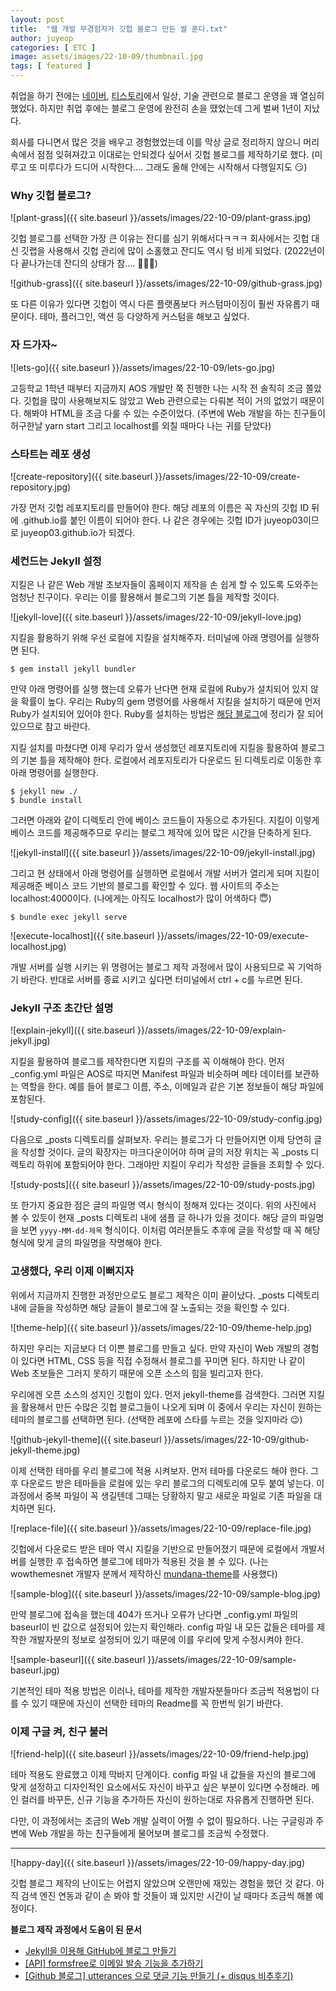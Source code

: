 ```yaml
---
layout: post
title:  "웹 개발 무경험자가 깃헙 블로그 만든 썰 푼다.txt"
author: juyeop
categories: [ ETC ]
image: assets/images/22-10-09/thumbnail.jpg
tags: [ featured ]
---
```


취업을 하기 전에는
<a href="https://blog.naver.com/kjy13299" target="_blank">네이버</a>, 
<a href="https://juyeop.tistory.com" target="_blank">티스토리</a>에서 일상, 기술 관련으로 블로그 운영을 꽤 열심히 했었다.
하지만 취업 후에는 블로그 운영에 완전히 손을 땠었는데 그게 벌써 1년이 지났다.  

회사를 다니면서 많은 것을 배우고 경험했었는데 이를 막상 글로 정리하지 않으니
머리 속에서 점점 잊혀져갔고 이대로는 안되겠다 싶어서 깃헙 블로그를 제작하기로 했다.
(미루고 또 미루다가 드디어 시작한다.... 그래도 올해 안에는 시작해서 다행일지도 😏)

### Why 깃헙 블로그?
![plant-grass]({{ site.baseurl }}/assets/images/22-10-09/plant-grass.jpg)

깃헙 블로그를 선택한 가장 큰 이유는 잔디를 심기 위해서다ㅋㅋㅋ
회사에서는 깃헙 대신 깃랩을 사용해서 깃헙 관리에 많이 소홀했고 잔디도 역시 텅 비게 되었다.
(2022년이 다 끝나가는데 잔디의 상태가 참.... 🤦🏻‍♂️)

![github-grass]({{ site.baseurl }}/assets/images/22-10-09/github-grass.jpg)

또 다른 이유가 있다면 깃헙이 역시 다른 플랫폼보다 커스텀마이징이 훨씬 자유롭기 때문이다.
테마, 플러그인, 액션 등 다양하게 커스텀을 해보고 싶었다.

### 자 드가자~
![lets-go]({{ site.baseurl }}/assets/images/22-10-09/lets-go.jpg)

고등학교 1학년 때부터 지금까지 AOS 개발만 쭉 진행한 나는 시작 전 솔직히 조금 쫄았다.
깃헙을 많이 사용해보지도 않았고 Web 관련으로는 다뤄본 적이 거의 없었기 때문이다.
해봐야 HTML을 조금 다룰 수 있는 수준이었다.
(주변에 Web 개발을 하는 친구들이 허구한날 yarn start 그리고 localhost를 외칠 때마다 나는 귀를 닫았다)

### 스타트는 레포 생성
![create-repository]({{ site.baseurl }}/assets/images/22-10-09/create-repository.jpg)

가장 먼저 깃헙 레포지토리를 만들어야 한다.
해당 레포의 이름은 꼭 자신의 깃헙 ID 뒤에 .github.io를 붙인 이름이 되어야 한다.
나 같은 경우에는 깃헙 ID가 juyeop03이므로 juyeop03.github.io가 되겠다.

### 세컨드는 Jekyll 설정
지킬은 나 같은 Web 개발 초보자들이 홈페이지 제작을 손 쉽게 할 수 있도록 도와주는 엄청난 친구이다.
우리는 이를 활용해서 블로그의 기본 틀을 제작할 것이다.  

![jekyll-love]({{ site.baseurl }}/assets/images/22-10-09/jekyll-love.jpg)

지킬을 활용하기 위해 우선 로컬에 지킬을 설치해주자.
터미널에 아래 명령어를 실행하면 된다.

```
$ gem install jekyll bundler
```

만약 아래 명령어를 실행 했는데 오류가 난다면 현재 로컬에 Ruby가 설치되어 있지 않을 확률이 높다.
우리는 Ruby의 gem 명령어를 사용해서 지킬을 설치하기 때문에 먼저 Ruby가 설치되어 있어야 한다.
Ruby를 설치하는 방법은 <a href="https://jetalog.net/85" target="_blank">해당 블로그</a>에 정리가 잘 되어 있으므로 참고 바란다.

지킬 설치를 마쳤다면 이제 우리가 앞서 생성했던 레포지토리에 지킬을 활용하여 블로그의 기본 틀을 제작해야 한다.
로컬에서 레포지토리가 다운로드 된 디렉토리로 이동한 후 아래 명령어를 실행한다.

```
$ jekyll new ./
$ bundle install
```

그러면 아래와 같이 디렉토리 안에 베이스 코드들이 자동으로 추가된다.
지킬이 이렇게 베이스 코드를 제공해주므로 우리는 블로그 제작에 있어 많은 시간을 단축하게 된다.

![jekyll-install]({{ site.baseurl }}/assets/images/22-10-09/jekyll-install.jpg)

그리고 현 상태에서 아래 명령어를 실행하면 로컬에서 개발 서버가 열리게 되며 지킬이 제공해준 베이스 코드 기반의 블로그를 확인할 수 있다.
웹 사이트의 주소는 localhost:4000이다.
(나에게는 아직도 localhost가 많이 어색하다 😇)

```
$ bundle exec jekyll serve
```

![execute-localhost]({{ site.baseurl }}/assets/images/22-10-09/execute-localhost.jpg)

개발 서버를 실행 시키는 위 명령어는 블로그 제작 과정에서 많이 사용되므로 꼭 기억하기 바란다.
반대로 서버를 종료 시키고 싶다면 터미널에서 ctrl + c를 누르면 된다.

### Jekyll 구조 초간단 설명
![explain-jekyll]({{ site.baseurl }}/assets/images/22-10-09/explain-jekyll.jpg)

지킬을 활용하여 블로그를 제작한다면 지킬의 구조를 꼭 이해해야 한다.
먼저 _config.yml 파일은 AOS로 따지면 Manifest 파일과 비슷하며 메타 데이터를 보관하는 역할을 한다.
예를 들어 블로그 이름, 주소, 이메일과 같은 기본 정보들이 해당 파일에 포함된다.

![study-config]({{ site.baseurl }}/assets/images/22-10-09/study-config.jpg)

다음으로 _posts 디렉토리를 살펴보자.
우리는 블로그가 다 만들어지면 이제 당연히 글을 작성할 것이다.
글의 확장자는 마크다운이어야 하며 글의 저장 위치는 꼭 _posts 디렉토리 하위에 포함되어야 한다.
그래야만 지킬이 우리가 작성한 글들을 조회할 수 있다.

![study-posts]({{ site.baseurl }}/assets/images/22-10-09/study-posts.jpg)

또 한가지 중요한 점은 글의 파일명 역시 형식이 정해져 있다는 것이다.
위의 사진에서 볼 수 있듯이 현재 _posts 디렉토리 내에 샘플 글 하나가 있을 것이다.
해당 글의 파일명을 보면 `yyyy-MM-dd-제목` 형식이다.
이처럼 여러분들도 추후에 글을 작성할 때 꼭 해당 형식에 맞게 글의 파일명을 작명해야 한다.

### 고생했다, 우리 이제 이뻐지자
위에서 지금까지 진행한 과정만으로도 블로그 제작은 이미 끝이났다.
_posts 디렉토리 내에 글들을 작성하면 해당 글들이 블로그에 잘 노출되는 것을 확인할 수 있다.

![theme-help]({{ site.baseurl }}/assets/images/22-10-09/theme-help.jpg)

하지만 우리는 지금보다 더 이쁜 블로그를 만들고 싶다.
만약 자신이 Web 개발의 경험이 있다면 HTML, CSS 등을 직접 수정해서 블로그를 꾸미면 된다.
하지만 나 같이 Web 초보들은 그러지 못하기 때문에 오픈 소스의 힘을 빌리고자 한다.

우리에겐 오픈 소스의 성지인 깃헙이 있다.
먼저 jekyll-theme를 검색한다.
그러면 지킬을 활용해서 만든 수많은 깃헙 블로그들이 나오게 되며 이 중에서 우리는 자신이 원하는 테마의 블로그를 선택하면 된다.
(선택한 레포에 스타를 누르는 것을 잊지마라 😉)

![github-jekyll-theme]({{ site.baseurl }}/assets/images/22-10-09/github-jekyll-theme.jpg)

이제 선택한 테마를 우리 블로그에 적용 시켜보자.
먼저 테마를 다운로드 해야 한다.
그 후 다운로드 받은 테마들을 로컬에 있는 우리 블로그의 디렉토리에 모두 붙여 넣는다.
이 과정에서 중복 파일이 꼭 생길텐데 그때는 당황하지 말고 새로운 파일로 기존 파일을 대치하면 된다.

![replace-file]({{ site.baseurl }}/assets/images/22-10-09/replace-file.jpg)

깃헙에서 다운로드 받은 테마 역시 지킬을 기반으로 만들어졌기 때문에 로컬에서 개발서버를 실행한 후 접속하면 블로그에 테마가 적용된 것을 볼 수 있다.
(나는 wowthemesnet 개발자 분께서 제작하신 <a href="https://github.com/wowthemesnet/mundana-theme-jekyll" target="_blank">mundana-theme</a>를 사용했다)

![sample-blog]({{ site.baseurl }}/assets/images/22-10-09/sample-blog.jpg)

만약 블로그에 접속을 했는데 404가 뜨거나 오류가 난다면 _config.yml 파일의 baseurl이 빈 값으로 설정되어 있는지 확인해라.
config 파일 내 모든 값들은 테마를 제작한 개발자분의 정보로 설정되어 있기 때문에 이를 우리에 맞게 수정시켜야 한다.

![sample-baseurl]({{ site.baseurl }}/assets/images/22-10-09/sample-baseurl.jpg)

기본적인 테마 적용 방법은 이러나, 테마를 제작한 개발자분들마다 조금씩 적용법이 다를 수 있기 때문에 자신이 선택한 테마의 Readme를 꼭 한번씩 읽기 바란다.

### 이제 구글 켜, 친구 불러
![friend-help]({{ site.baseurl }}/assets/images/22-10-09/friend-help.jpg)

테마 적용도 완료했고 이제 막바지 단계이다.
config 파일 내 값들을 자신의 블로그에 맞게 설정하고 디자인적인 요소에서도 자신이 바꾸고 싶은 부분이 있다면 수정해라.
메인 컬러를 바꾸든, 신규 기능을 추가하든 자신이 원하는대로 자유롭게 진행하면 된다.

다만, 이 과정에서는 조금의 Web 개발 실력이 어쩔 수 없이 필요하다.
나는 구글링과 주변에 Web 개발을 하는 친구들에게 물어보며 블로그를 조금씩 수정했다.

---

![happy-day]({{ site.baseurl }}/assets/images/22-10-09/happy-day.jpg)

깃헙 블로그 제작의 난이도는 어렵지 않았으며 오랜만에 재밌는 경험을 했던 것 같다.
아직 검색 엔진 연동과 같이 손 봐야 할 것들이 꽤 있지만 시간이 날 때마다 조금씩 해볼 예정이다.

<b>블로그 제작 과정에서 도움이 된 문서</b>
- <a href="https://jetalog.net/86?category=808871" target="_blank">Jekyll을 이용해 GitHub에 블로그 만들기</a>
- <a href="https://velog.io/@dum6894/API-formsfree로-이메일-발송-기능을-추가하기" target="_blank">[API] formsfree로 이메일 발송 기능을 추가하기</a>
- <a href="https://ansohxxn.github.io/blog/utterances" target="_blank">[Github 블로그] utterances 으로 댓글 기능 만들기 (+ disqus 비추후기)</a>